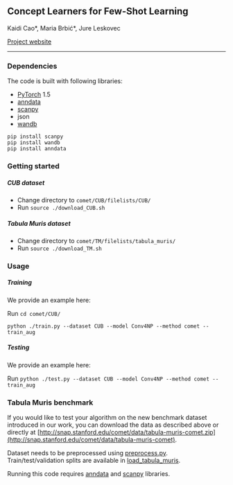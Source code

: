 ## Concept Learners for Few-Shot Learning
Kaidi Cao*, Maria Brbić*, Jure Leskovec

[Project website](http://snap.stanford.edu/comet)
_________________

### Dependencies

The code is built with following libraries:


- [PyTorch](https://pytorch.org/) 1.5
- [anndata](https://icb-anndata.readthedocs-hosted.com/en/stable/anndata.AnnData.html)
- [scanpy](https://icb-scanpy.readthedocs-hosted.com/en/stable/)
- json
- [wandb](https://www.wandb.com/)

```
pip install scanpy
pip install wandb
pip install anndata
```

### Getting started

##### CUB dataset
* Change directory to `comet/CUB/filelists/CUB/`
* Run `source ./download_CUB.sh`

##### Tabula Muris dataset
* Change directory to `comet/TM/filelists/tabula_muris/`
* Run `source ./download_TM.sh`

### Usage

##### Training

We provide an example here:

Run
```cd comet/CUB/```

```python ./train.py --dataset CUB --model Conv4NP --method comet --train_aug```

##### Testing

We provide an example here:

Run
```python ./test.py --dataset CUB --model Conv4NP --method comet --train_aug```

### Tabula Muris benchmark

If you would like to test your algorithm on the new benchmark dataset introduced in our work, you can download the data as described above or directly at [http://snap.stanford.edu/comet/data/tabula-muris-comet.zip](http://snap.stanford.edu/comet/data/tabula-muris-comet).

Dataset needs to be preprocessed using [preprocess.py](https://github.com/snap-stanford/comet/blob/master/TM/data/preprocess.py). Train/test/validation splits are available in [load_tabula_muris](https://github.com/snap-stanford/comet/blob/master/TM/data/dataset.py). 

Running this code requires [anndata](https://icb-anndata.readthedocs-hosted.com/en/stable/anndata.AnnData.html) and [scanpy](https://icb-scanpy.readthedocs-hosted.com/en/stable/) libraries.
